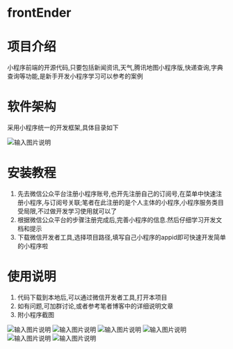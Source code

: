 # frontEnder
# 项目介绍
小程序前端的开源代码,只要包括新闻资讯,天气,腾讯地图小程序版,快递查询,字典查询等功能,是新手开发小程序学习可以参考的案例
# 软件架构
采用小程序统一的开发框架,具体目录如下

  ![输入图片说明](https://ftp.bmp.ovh/imgs/2019/12/0a1d0006bbb4cca0.png "屏幕截图.png")
           
# 安装教程
1.	先去微信公众平台注册小程序账号,也开先注册自己的订阅号,在菜单中快速注册小程序,与订阅号关联;笔者在此注册的是个人主体的小程序,小程序服务类目受局限,不过做开发学习使用就可以了
2.	根据微信公众平台的步骤注册完成后,完善小程序的信息.然后仔细学习开发文档和提示
3.	下载微信开发者工具,选择项目路径,填写自己小程序的appid即可快速开发简单的小程序啦
# 使用说明
1.	代码下载到本地后,可以通过微信开发者工具,打开本项目
2.	如有问题,可加群讨论,或者参考笔者博客中的详细说明文章
3.	附小程序截图


![输入图片说明](https://ws1.sinaimg.cn/large/006Hpjkyly1gahet0kabhj30d90jq139.jpg "屏幕截图.jpg")
![输入图片说明](https://ws1.sinaimg.cn/large/006Hpjkyly1gaheszwm3yj30b80jiwg7.jpg "屏幕截图.jpg")
![输入图片说明](https://ws1.sinaimg.cn/large/006Hpjkyly1gahet0aejfj30dr0m3wkz.jpg "屏幕截图.jpg")
![输入图片说明](https://ws1.sinaimg.cn/large/006Hpjkyly1gahet0lko3j30bl0kawl1.jpg "屏幕截图.jpg")
![输入图片说明](https://ws1.sinaimg.cn/large/006Hpjkyly1gahet0ka14j30bc0k144v.jpg "屏幕截图.jpg")
![输入图片说明](https://ws1.sinaimg.cn/large/006Hpjkyly1gaheszwm3yj30b80jiwg7.jpg "屏幕截图.jpg")

